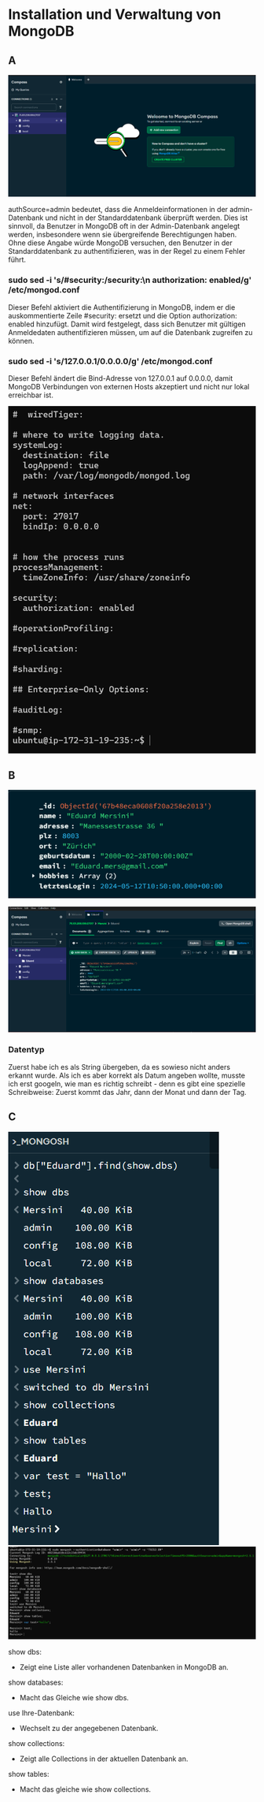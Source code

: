 # Installation und Verwaltung von MongoDB

## A
![image](./Bilder/Bild-1.png)

authSource=admin bedeutet, dass die Anmeldeinformationen in der admin-Datenbank und nicht in der Standarddatenbank überprüft werden.
Dies ist sinnvoll, da Benutzer in MongoDB oft in der Admin-Datenbank angelegt werden, insbesondere wenn sie übergreifende Berechtigungen haben.
Ohne diese Angabe würde MongoDB versuchen, den Benutzer in der Standarddatenbank zu authentifizieren, was in der Regel zu einem Fehler führt.

### sudo sed -i 's/#security:/security:\n  authorization: enabled/g' /etc/mongod.conf
Dieser Befehl aktiviert die Authentifizierung in MongoDB, indem er die auskommentierte Zeile #security: ersetzt und die Option authorization: enabled hinzufügt.
Damit wird festgelegt, dass sich Benutzer mit gültigen Anmeldedaten authentifizieren müssen, um auf die Datenbank zugreifen zu können.

### sudo sed -i 's/127.0.0.1/0.0.0.0/g' /etc/mongod.conf
Dieser Befehl ändert die Bind-Adresse von 127.0.0.1 auf 0.0.0.0, damit MongoDB Verbindungen von externen Hosts akzeptiert und nicht nur lokal erreichbar ist.

![image](./Bilder/Bild-2.png)

## B
![Image](./Bilder/Bild-3.png)

![image](./Bilder/Bild-4.png)

### Datentyp
Zuerst habe ich es als String übergeben, da es sowieso nicht anders erkannt wurde. Als ich es aber korrekt als Datum angeben wollte, musste ich erst googeln, wie man es richtig schreibt - denn es gibt eine spezielle Schreibweise: Zuerst kommt das Jahr, dann der Monat und dann der Tag.

## C
![image](./Bilder/Bild-5.png)
![image](./Bilder/Bild-6.png)

show dbs:
- Zeigt eine Liste aller vorhandenen Datenbanken in MongoDB an.

show databases:
- Macht das Gleiche wie show dbs.

use Ihre-Datenbank:
- Wechselt zu der angegebenen Datenbank.

show collections:
- Zeigt alle Collections in der aktuellen Datenbank an.

show tables:
- Macht das gleiche wie show collections.

